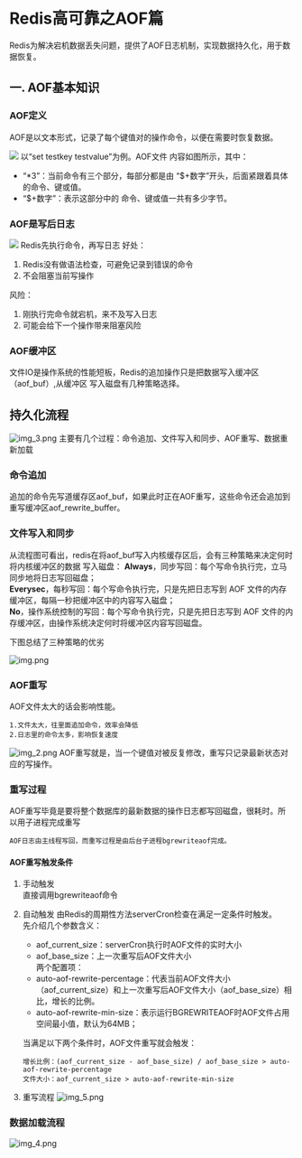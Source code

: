 # Redis高可靠之AOF篇
Redis为解决宕机数据丢失问题，提供了AOF日志机制，实现数据持久化，用于数据恢复。

## 一. AOF基本知识
### AOF定义
AOF是以文本形式，记录了每个键值对的操作命令，以便在需要时恢复数据。  

![](Redis图/AOF日志内容.png)
以“set testkey testvalue”为例。AOF文件
内容如图所示，其中：  
* “*3”：当前命令有三个部分，每部分都是由 “$+数字”开头，后面紧跟着具体
的命令、键或值。  
* “$+数字”：表示这部分中的 命令、键或值一共有多少字节。

### AOF是写后日志
![](Redis图/AOF后写.png)
Redis先执行命令，再写日志
好处：
1. Redis没有做语法检查，可避免记录到错误的命令
2. 不会阻塞当前写操作  

风险：
1. 刚执行完命令就宕机，来不及写入日志
2. 可能会给下一个操作带来阻塞风险  

### AOF缓冲区
文件IO是操作系统的性能短板，Redis的追加操作只是把数据写入缓冲区（aof_buf）,从缓冲区
写入磁盘有几种策略选择。

## 持久化流程
![img_3.png](Redis图/AOF流程.png)
主要有几个过程：命令追加、文件写入和同步、AOF重写、数据重新加载

### 命令追加
追加的命令先写道缓存区aof_buf，如果此时正在AOF重写，这些命令还会追加到重写缓冲区aof_rewrite_buffer。

### 文件写入和同步
从流程图可看出，redis在将aof_buf写入内核缓存区后，会有三种策略来决定何时将内核缓冲区的数据
写入磁盘：
**Always**，同步写回：每个写命令执行完，立马同步地将日志写回磁盘；  
**Everysec**，每秒写回：每个写命令执行完，只是先把日志写到 AOF 文件的内存缓冲区，每隔一秒把缓冲区中的内容写入磁盘；  
**No**，操作系统控制的写回：每个写命令执行完，只是先把日志写到 AOF 文件的内存缓冲区，由操作系统决定何时将缓冲区内容写回磁盘。  

下图总结了三种策略的优劣

![img.png](Redis图/AOF写回策略.png)

### AOF重写
AOF文件太大的话会影响性能。

    1.文件太大，往里面追加命令，效率会降低
    2.日志里的命令太多，影响恢复速度
![img_2.png](Redis图/AOF重写含义.png)
AOF重写就是，当一个键值对被反复修改，重写只记录最新状态对应的写操作。

### 重写过程
AOF重写毕竟是要将整个数据库的最新数据的操作日志都写回磁盘，很耗时。所以用子进程完成重写

    AOF日志由主线程写回，而重写过程是由后台子进程bgrewriteaof完成。

#### AOF重写触发条件
1. 手动触发  
   直接调用bgrewriteaof命令
2. 自动触发
   由Redis的周期性方法serverCron检查在满足一定条件时触发。  
   先介绍几个参数含义：  
   * aof_current_size：serverCron执行时AOF文件的实时大小  
   * aof_base_size：上一次重写后AOF文件大小  
   两个配置项：
   * auto-aof-rewrite-percentage：代表当前AOF文件大小（aof_current_size）和上一次重写后AOF文件大小（aof_base_size）相比，增长的比例。
   * auto-aof-rewrite-min-size：表示运行BGREWRITEAOF时AOF文件占用空间最小值，默认为64MB；
   
   当满足以下两个条件时，AOF文件重写就会触发：

       增长比例：(aof_current_size - aof_base_size) / aof_base_size > auto-aof-rewrite-percentage
       文件大小：aof_current_size > auto-aof-rewrite-min-size
3. 重写流程
![img_5.png](Redis图/AOF重写流程.png)

### 数据加载流程
![img_4.png](Redis图/AOF数据加载流程.png)



